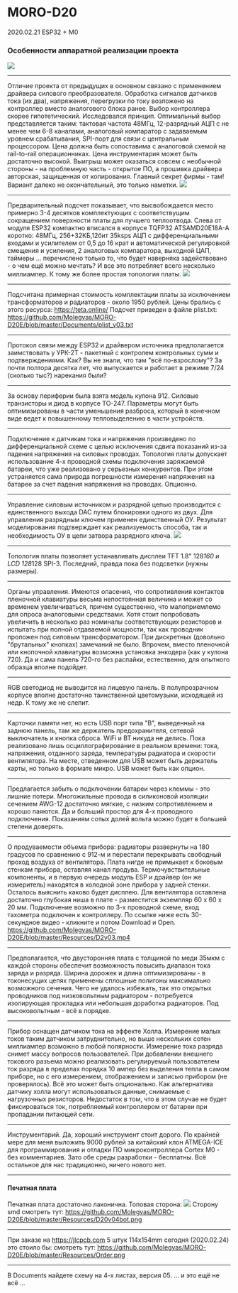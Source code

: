 # MORO-D20
2020.02.21
 ESP32 + M0

### 		Особенности аппаратной реализации проекта
![](https://github.com/Molegvas/MORO-D20E/blob/master/Resources/D20v05top.png)
***
   Отличие проекта от предыдущих в основном связано с применением драйвера силового преобразователя. Обработка сигналов датчиков тока (их два), напряжения, перегрузки по току возложено на контроллер вместо аналогового блока ранее. Выбор контроллера скорее гипотетический. Исследовался принцип. Оптимальный выбор представляется таким: тактовая частота 48МГц, 12-разрядный АЦП с не менее чем 6-8 каналами, аналоговый компаратор с задаваемым уровнем срабатывания, SPI-порт для связи с центральным процессором. Цена должна быть сопоставима с аналоговой схемой на rail-to-rail операционниках. Цена инструментария может быть достаточно высокой. Выигрыш может оказаться совсем с необычной стороны - на проблемную часть - открытое ПО, а прошивка драйвера авторская, защищенная от копирования.
Главный секрет фирмы - там! Вариант далеко не окончательный, это только наметки.
  ![](https://github.com/Molegvas/MORO-D20E/blob/master/Resources/D20v05bot.png)
***
   Предварительный подсчет показывает, что высвобождается место примерно 3-4 десятков комплектующих с соответствущим сокращением поверхности платы для лучшего теплоотвода. Слева от модуля ESP32 компактно вписался в корпусе TQFP32 ATSAMD20E18A-A коротко: 48МГц, 256+32КБ,12бит 35ksps АЦП с дифференциальными входами и усилителем от 0,5 до 16 крат и автоматической регулировкой смещения и усиления, 2 аналоговых компаратора, выходной ЦАП, таймеры ... перечислено только то, что будет наверняка задействовано - о чем ещё можно мечтать? И все это потребляет всего несколько миллиампер. К тому же более простая топология платы. 
  ![](https://github.com/Molegvas/MORO-D20E/blob/master/Resources/driver.jpg)
***
   Подсчитана примерная стоимость комплектации платы за исключением трансформаторов и радиаторов - около 1950 рублей. Цены брались с этого ресурса: https://teta.online/ Подсчет приведен в файле plist.txt:
  https://github.com/Molegvas/MORO-D20E/blob/master/Documents/plist_v03.txt
***
   Протокол связи между ESP32 и драйвером источника предполагается заимствовать у УРК-2Т - пакетный с контролем контрольных сумм и подтверждениями. Как? Вы не знали, что там "всё по-взрослому"? За почти полтора десятка лет, что выпускается и работает в режиме 7/24 (сколько тыс?) нарекания были?   
***
   За основу периферии была взята модель кулона 912. Силовые транзисторы и диод в корпусе ТО-247. Параметры могут быть оптимизированы в части уменьшения разброса, который в конечном виде ведет к повышенному тепловыделению в части устройств.
***
   Подключение к датчикам тока и напряжения произведено по дифференциальной схеме с целью исключения сдвига показаний из-за падения напряжения на силовых проводах. Топология платы допускает использование 4-х проводной схемы подключения заряжаемой батареи, что уже реализовано у серьезных конкурентов. При этом устраняется сама природа погрешности измерения напряжения на батарее за счет падения напряжения на проводах. Опционно.
***
   Управление силовым источником и разрядной цепью производится с единственного выхода DAC путем блокировки одного из двух. Для управления разрядным ключем применен единственный ОУ. Результат моделирования подтверждает как реализуемость способа, так и необходимость ОУ в цепи затвора разрядного ключа.
  ![](https://github.com/Molegvas/MORO-D20E/blob/master/Resources/Model.png)
***
   Топология платы позволяет устанавливать дисплеи TFT 1.8" 128*160 и LCD 128*128 SPI-3. Последний, правда пока без подсветки (нужны размеры).
***
   Органы управления. Имеются опасения, что сопротивления контактов пленочной клавиатуры весьма непостоянная величина и может со временем увеличиваться, причем существенно, что малоприемлемо для опроса аналоговыми средствами. Хотя стоит попробовать увеличить в несколько раз номиналы соответствующих резисторов и испытать при полной отдаваемой мощности, так как проводник проложен под силовым трансформатором. При дискретных (довольно "брутальных" кнопках) замечаний не было. Впрочем, вместо пленочной или кнопочной клавиатуры возможна установка энкодера (как у кулона 720). Да и сама панель 720-го без распайки, естественно, для опытного образца вполне подойдет.
***
   RGB светодиод не выводится на лицевую панель. В полупрозрачном корпусе вполне достаточно таинственной цветомузыки, исходящей из недр. К тому же не слепит.
***
   Карточки памяти нет, но есть USB порт типа "B", выведенный на заднюю панель, там же держатель предохранителя, сетевой выключатель и кнопка сброса. WiFi и BT никуда не делись. Пока реализовано лишь осциллографирование в реальном времени: тока, напряжения, отданного заряда, температуры радиатора и скорости вентилятора. На месте, отведенном для USB может быть держатель карты, но только в формате микро. USB может быть как опцион.
***
   Предлагается забыть о подключении батареи через клеммы - это лишние потери. Многожильные провода в силиконовой изоляции сечением AWG-12 достаточно мягкие, с низким сопротивлением и хорошо паяются. Да и больший простор для 4-х проводного подключения. Показаниям сотых долей вольта можно будет в большей степени доверять.
***
   О продуваемости объема прибора: радиаторы развернуты на 180 градусов по сравнению с 912-м и перестали перекрывать свободный проход воздуха от вентилятора. Плата нигде не примыкает к боковым стенкам прибора, оставляя канал продува. Термочувствительные компоненты, и в первую очередь модуль ESP и драйвер (он же измеритель) находятся в холодной зоне прибора у задней стенки. Осталось выяснить каково будет дисплею.
Для вентилятора оставлена достаточно глубокая ниша в плате - разместится экземпляр 60 х 60 х 20 мм. Подключение возможно по 3-х проводной схеме, вход тахометра подключен к контроллеру.
По ссылке ниже есть 30-секундное видео - кликните и потом Download и Open.
   https://github.com/Molegvas/MORO-D20E/blob/master/Resources/D2v03.mp4
 *** 
   Предполагается, что двусторонняя плата с толщиной по меди 35мкм с каждой стороны обеспечит возможность повысить диапазон тока заряда и разряда. Ширина дорожек и длина оптимизированы - в токонесущих цепях применены сплошные полигоны максимально возможного сечения. Чего не удалось избежать, так это открытых проводников под низковольтным радиатором - потребуется изолирующая прокладка или небольшая доработка радиаторов. Под высоковольтным - всё в порядке.
***
   Прибор оснащен датчиком тока на эффекте Холла. Измерение малых токов таким датчиком затруднительно, но выше нескольких сотен миллиампер возможно в любой полярности. Измерение тока разряда снимет массу вопросов пользователей. При добавлении внешнего токового разъема можно реализовать регулируемый пользователем ток разряда в пределах порядка 10 ампер без выделения тепла в самом приборе, но с его измерением, отображением и записью прибором (не проверялось). Всё это может быть опционально. Как альтернатива датчику холла могут использоваться данные, снимаемые с нагрузочных резисторов. Недостаток в том, что в этом случае не будет фиксироваться ток, потребляемый контроллером от батареи при пропадании питающей сети. 
***
   Инструментарий. Да, хороший инструмент стоит дорого. По крайней мере для меня выложить 9000 рублей за китайский клон ATMEGA-ICE для программирования и отладки ПО микроконтроллера Cortex M0 - без комментариев. Зато обе среды разработки - бесплатны. Всё остальное для нас традиционно, ничего нового нет.
***
####   Печатная плата
Печатная плата достаточно лаконична. Топовая сторона:
   ![](https://github.com/Molegvas/MORO-D20E/blob/master/Resources/D20v04top.png)
Сторону smd смотреть тут:
   https://github.com/Molegvas/MORO-D20E/blob/master/Resources/D20v04bot.png
***
При заказе на https://jlcpcb.com 5 штук 114x154mm сегодня (2020.02.24) это стоило бы:
смотреть тут: https://github.com/Molegvas/MORO-D20E/blob/master/Resources/Order.png

***
В Documents найдете схему на 4-х листах, версия 05. 
   ... и это ещё не всё  ...

